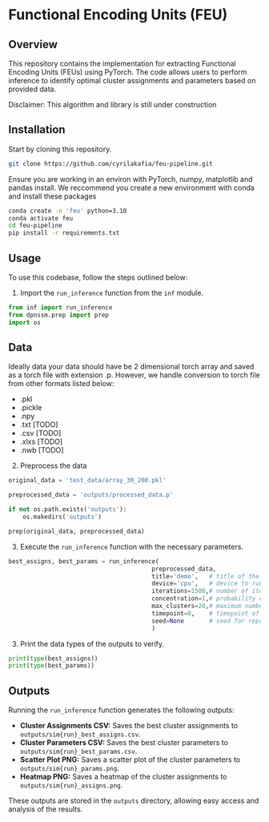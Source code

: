 # Functional Encoding Units (FEU)

## Overview

This repository contains the implementation for extracting Functional Encoding Units (FEUs) using PyTorch. The code allows users to perform inference to identify optimal cluster assignments and parameters based on provided data.

Disclaimer: This algorithm and library is still under construction

## Installation

Start by cloning this repository.

```bash
git clone https://github.com/cyrilakafia/feu-pipeline.git
```

Ensure you are working in an environ with PyTorch, numpy, matplotlib and pandas install. We reccommend you create a new environment with conda and install these packages

```bash
conda create -n 'feu' python=3.10
conda activate feu
cd feu-pipeline
pip install -r requirements.txt
```

## Usage

To use this codebase, follow the steps outlined below:

1. Import the `run_inference` function from the `inf` module.

```python
from inf import run_inference
from dpnssm.prep import prep
import os
```

## Data
Ideally data your data should have be 2 dimensional torch array and saved as a torch file with extension .p. However, we handle conversion to torch file from other formats listed below:

- .pkl
- .pickle
- .npy
- .txt [TODO]
- .csv [TODO]
- .xlxs [TODO]
- .nwb [TODO]

2. Preprocess the data
```python
original_data = 'test_data/array_30_200.pkl'

preprocessed_data = 'outputs/processed_data.p'

if not os.path.exists('outputs'):
    os.makedirs('outputs')

prep(original_data, preprocessed_data)
```

3. Execute the `run_inference` function with the necessary parameters.

```python
best_assigns, best_params = run_inference(
                                        preprocessed_data,
                                        title='demo',   # title of the run
                                        device='cpu',   # device to run the model on (cpu or cuda)
                                        iterations=1500,# number of iterations to run the model
                                        concentration=1,# probability of increasing the number of clusters. 1 is the default and 
                                        max_clusters=20,# maximum number of clusters to consider   
                                        timepoint=0,    # timepoint of stimulus if there is one
                                        seed=None       # seed for reproducibility
                                        )
```

3. Print the data types of the outputs to verify.

```python
print(type(best_assigns))
print(type(best_params))
```

## Outputs

Running the `run_inference` function generates the following outputs:

- **Cluster Assignments CSV:** Saves the best cluster assignments to `outputs/sim{run}_best_assigns.csv`.
- **Cluster Parameters CSV:** Saves the best cluster parameters to `outputs/sim{run}_best_params.csv`.
- **Scatter Plot PNG:** Saves a scatter plot of the cluster parameters to `outputs/sim{run}_params.png`.
- **Heatmap PNG:** Saves a heatmap of the cluster assignments to `outputs/sim{run}_assigns.png`.

These outputs are stored in the `outputs` directory, allowing easy access and analysis of the results.